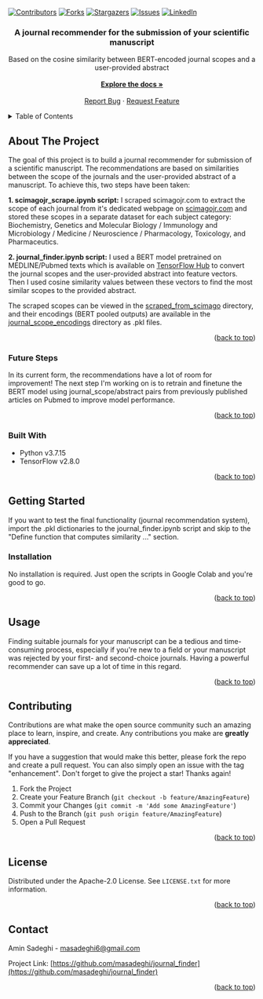 <!-- Improved compatibility of back to top link: See: https://github.com/othneildrew/Best-README-Template/pull/73 -->
<a name="readme-top"></a>
<!--
*** Thanks for checking out the Best-README-Template. If you have a suggestion
*** that would make this better, please fork the repo and create a pull request
*** or simply open an issue with the tag "enhancement".
*** Don't forget to give the project a star!
*** Thanks again! Now go create something AMAZING! :D
-->



<!-- PROJECT SHIELDS -->
<!--
*** I'm using markdown "reference style" links for readability.
*** Reference links are enclosed in brackets [ ] instead of parentheses ( ).
*** See the bottom of this document for the declaration of the reference variables
*** for contributors-url, forks-url, etc. This is an optional, concise syntax you may use.
*** https://www.markdownguide.org/basic-syntax/#reference-style-links
-->
[![Contributors][contributors-shield]][contributors-url]
[![Forks][forks-shield]][forks-url]
[![Stargazers][stars-shield]][stars-url]
[![Issues][issues-shield]][issues-url]
[![LinkedIn][linkedin-shield]][linkedin-url]


<h3 align="center">A journal recommender for the submission of your scientific manuscript</h3>

  <p align="center">
    Based on the cosine similarity between BERT-encoded journal scopes and a user-provided abstract
    <br />
    <br />
    <a href="https://github.com/masadeghi/journal_finder"><strong>Explore the docs »</strong></a>
    <br />
    <br />
    <a href="https://github.com/masadeghi/journal_finder/issues">Report Bug</a>
    ·
    <a href="https://github.com/masadeghi/journal_finder/issues">Request Feature</a>
  </p>
</div>



<!-- TABLE OF CONTENTS -->
<details>
  <summary>Table of Contents</summary>
  <ol>
    <li>
      <a href="#about-the-project">About The Project</a>
      <ul>
        <li><a href="#future-steps">Future Steps</a></li>
      </ul>
      <ul>
        <li><a href="#built-with">Built With</a></li>
      </ul>
    </li>
    <li>
      <a href="#getting-started">Getting Started</a>
      <ul>
        <li><a href="#installation">Installation</a></li>
      </ul>
    </li>
    <li><a href="#usage">Usage</a></li>
    <li><a href="#contributing">Contributing</a></li>
    <li><a href="#license">License</a></li>
    <li><a href="#contact">Contact</a></li>
  </ol>
</details>



<!-- ABOUT THE PROJECT -->
## About The Project

The goal of this project is to build a journal recommender for submission of a scientific manuscript. The recommendations are based on similarities between the scope of the journals and the user-provided abstract of a manuscript. To achieve this, two steps have been taken:

**1. scimagojr_scrape.ipynb script:** I scraped scimagojr.com to extract the scope of each journal from it's dedicated webpage on [scimagojr.com](https://www.scimagojr.com/journalrank.php) and stored these scopes in a separate dataset for each subject category: Biochemistry, Genetics and Molecular Biology / Immunology and Microbiology / Medicine / Neuroscience / Pharmacology, Toxicology, and Pharmaceutics.  

**2. journal_finder.ipynb script:** I used a BERT model pretrained on MEDLINE/Pubmed texts which is available on [TensorFlow Hub](https://tfhub.dev/google/experts/bert/pubmed/2) to convert the journal scopes and the user-provided abstract into feature vectors. Then I used cosine similarity values between these vectors to find the most similar scopes
  to the provided abstract.

The scraped scopes can be viewed in the [scraped_from_scimago](https://github.com/masadeghi/journal_finder/tree/main/scraped_from_scimago) directory, and their encodings (BERT pooled outputs) are available in the [journal_scope_encodings](https://github.com/masadeghi/journal_finder/tree/main/journal_scope_encodings) directory as .pkl files.

<p align="right">(<a href="#readme-top">back to top</a>)</p>


### Future Steps
In its current form, the recommendations have a lot of room for improvement! The next step I'm working on is to retrain and finetune the BERT model using journal_scope/abstract pairs from previously published articles on Pubmed to improve model performance.

<p align="right">(<a href="#readme-top">back to top</a>)</p>


### Built With

* Python v3.7.15
* TensorFlow v2.8.0

<p align="right">(<a href="#readme-top">back to top</a>)</p>



<!-- GETTING STARTED -->
## Getting Started

If you want to test the final functionality (journal recommendation system), import the .pkl dictionaries to the journal_finder.ipynb script and skip to the
"Define function that computes similarity ..." section.

### Installation

No installation is required. Just open the scripts in Google Colab and you're good to go.

<p align="right">(<a href="#readme-top">back to top</a>)</p>



<!-- USAGE EXAMPLES -->
## Usage

Finding suitable journals for your manuscript can be a tedious and time-consuming process, especially if you're new to a field or your manuscript was rejected by your first- and second-choice journals. Having a powerful recommender can save up a lot of time in this regard.

<p align="right">(<a href="#readme-top">back to top</a>)</p>



<!-- CONTRIBUTING -->
## Contributing

Contributions are what make the open source community such an amazing place to learn, inspire, and create. Any contributions you make are **greatly appreciated**.

If you have a suggestion that would make this better, please fork the repo and create a pull request. You can also simply open an issue with the tag "enhancement".
Don't forget to give the project a star! Thanks again!

1. Fork the Project
2. Create your Feature Branch (`git checkout -b feature/AmazingFeature`)
3. Commit your Changes (`git commit -m 'Add some AmazingFeature'`)
4. Push to the Branch (`git push origin feature/AmazingFeature`)
5. Open a Pull Request

<p align="right">(<a href="#readme-top">back to top</a>)</p>



<!-- LICENSE -->
## License

Distributed under the Apache-2.0 License. See `LICENSE.txt` for more information.

<p align="right">(<a href="#readme-top">back to top</a>)</p>



<!-- CONTACT -->
## Contact

Amin Sadeghi - masadeghi6@gmail.com

Project Link: [https://github.com/masadeghi/journal_finder](https://github.com/masadeghi/journal_finder)

<p align="right">(<a href="#readme-top">back to top</a>)</p>



<!-- MARKDOWN LINKS & IMAGES -->
<!-- https://www.markdownguide.org/basic-syntax/#reference-style-links -->
[contributors-shield]: https://img.shields.io/github/contributors/masadeghi/journal_finder.svg?style=for-the-badge
[contributors-url]: https://github.com/masadeghi/journal_finder/graphs/contributors
[forks-shield]: https://img.shields.io/github/forks/masadeghi/journal_finder.svg?style=for-the-badge
[forks-url]: https://github.com/masadeghi/journal_finder/network/members
[stars-shield]: https://img.shields.io/github/stars/masadeghi/journal_finder.svg?style=for-the-badge
[stars-url]: https://github.com/masadeghi/repo_name/stargazers
[issues-shield]: https://img.shields.io/github/issues/masadeghi/journal_finder.svg?style=for-the-badge
[issues-url]: https://github.com/masadeghi/journal_finder/issues
[license-shield]: https://img.shields.io/github/license/masadeghi/journal_finder.svg?style=for-the-badge
[license-url]: https://github.com/masadeghi/journal_finder/blob/master/LICENSE.txt
[linkedin-shield]: https://img.shields.io/badge/-LinkedIn-black.svg?style=for-the-badge&logo=linkedin&colorB=555
[linkedin-url]: https://www.linkedin.com/in/mohammad-amin-sadeghi-md/
